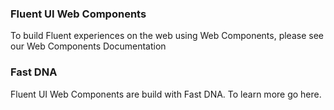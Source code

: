 ### Fluent UI Web Components

To build Fluent experiences on the web using Web Components, please see our Web Components Documentation

### Fast DNA

Fluent UI Web Components are build with Fast DNA. To learn more go here.
